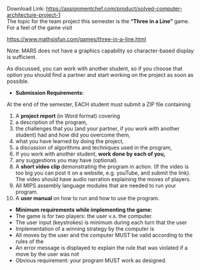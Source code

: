 Download Link: https://assignmentchef.com/product/solved-computer-architecture-project-1
<br>
The topic for the team project this semester is the<strong> “Three in a Line” </strong>game. For a feel of the game visit

<a href="https://www.mathsisfun.com/games/three-in-a-Iine.html">https:</a><u>//www.mathsisfun.com/games/three-in-a-Iine.html</u>

Note: MARS does not have a graphics capability so character-based display is sufficient.

As discussed, you can work with another student, so if you choose that option you should find a partner and start working on the project as soon as possible.

<ul>

 <li><strong>Submission Requirements:</strong></li>

</ul>

At the end of the semester, EACH student must submit a ZIP file containing

<ol>

 <li>A <strong>project report </strong>(in Word format) covering</li>

 <li>a description of the program,</li>

 <li>the challenges that you (and your partner, if you work with another student) had and how did you overcome them,</li>

 <li>what you have learned by doing the project,</li>

 <li>a discussion of algorithms and techniques used in the program,</li>

 <li>If you work with another student, <strong>work done by each of you,</strong></li>

 <li>any suggestions you may have (optional).</li>

 <li>A <strong>short video clip </strong>demonstrating the program in action. (If the video is too big you can post it on a website, e.g. youTube, and submit the link). The video should have audio narration explaining the moves of players.</li>

 <li>All MIPS assembly language modules that are needed to run your program.</li>

 <li>A <strong>user manual </strong>on how to run and how to use the program.</li>

</ol>

<ul>

 <li><strong>Minimum requirements while implementing the game:</strong></li>

 <li>The game is for two players: the user v.s. the computer.</li>

 <li>The user input (keystrokes) is minimum during each turn that the user</li>

 <li>Implementation of a winning strategy by the computer is</li>

 <li>All moves by the user and the computer MUST be valid according to the rules of the</li>

 <li>An error message is displayed to explain the rule that was violated if a move by the user was not</li>

 <li>Obvious requirement: your program MUST work as designed.</li>

</ul>
